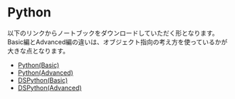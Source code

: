 # Python

以下のリンクからノートブックをダウンロードしていただく形となります。  
Basic編とAdvanced編の違いは、オブジェクト指向の考え方を使っているかが大きな点となります。

- [Python(Basic)](https://kiryu-3.github.io/prosa/python-basic/index.html#0)  
- [Python(Advanced)](https://kiryu-3.github.io/prosa/python-advanced/index.html#0)
- [DSPython(Basic)](https://kiryu-3.github.io/prosa/dspython-basic/index.html#0)
- [DSPython(Advanced)](https://kiryu-3.github.io/prosa/dspython-advanced/index.html#0)

